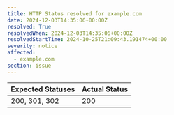 ```yaml
---
title: HTTP Status resolved for example.com
date: 2024-12-03T14:35:06+00:00Z
resolved: True
resolvedWhen: 2024-12-03T14:35:06+00:00Z
resolvedStartTime: 2024-10-25T21:09:43.191474+00:00
severity: notice
affected:
  - example.com
section: issue
---
```


| Expected Statuses | Actual Status  |
|-------------------|----------------|
| 200, 301, 302 | 200 |
